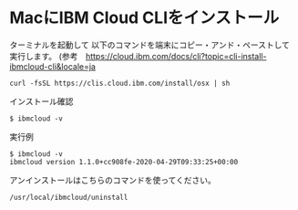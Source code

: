# MacにIBM Cloud CLIをインストール

ターミナルを起動して 
以下のコマンドを端末にコピー・アンド・ペーストして実行します。 
(参考　https://cloud.ibm.com/docs/cli?topic=cli-install-ibmcloud-cli&locale=ja
```
curl -fsSL https://clis.cloud.ibm.com/install/osx | sh
```
インストール確認
```
$ ibmcloud -v
```
実行例
```
$ ibmcloud -v
ibmcloud version 1.1.0+cc908fe-2020-04-29T09:33:25+00:00
```

アンインストールはこちらのコマンドを使ってください。
```
/usr/local/ibmcloud/uninstall
```
